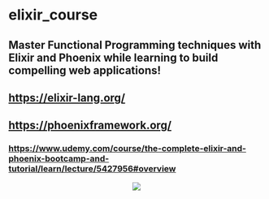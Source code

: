 # elixir_course

## Master Functional Programming techniques with Elixir and Phoenix while learning to build compelling web applications! 

## https://elixir-lang.org/ 
## https://phoenixframework.org/

### https://www.udemy.com/course/the-complete-elixir-and-phoenix-bootcamp-and-tutorial/learn/lecture/5427956#overview

<p align="center">
<img align="center" src="https://miro.medium.com/max/700/1*4UUb3BhU85SPkkdYkWzm0g.png">
</p>
